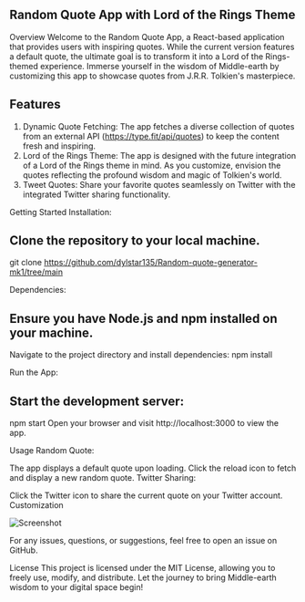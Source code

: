 ## Random Quote App with Lord of the Rings Theme
Overview
Welcome to the Random Quote App, a React-based application that provides users with inspiring quotes. While the current version features a default quote, the ultimate goal is to transform it into a Lord of the Rings-themed experience. Immerse yourself in the wisdom of Middle-earth by customizing this app to showcase quotes from J.R.R. Tolkien's masterpiece.

## Features
1. Dynamic Quote Fetching:
The app fetches a diverse collection of quotes from an external API (https://type.fit/api/quotes) to keep the content fresh and inspiring.
2. Lord of the Rings Theme:
The app is designed with the future integration of a Lord of the Rings theme in mind. As you customize, envision the quotes reflecting the profound wisdom and magic of Tolkien's world.
3. Tweet Quotes:
Share your favorite quotes seamlessly on Twitter with the integrated Twitter sharing functionality.

Getting Started
Installation:

## Clone the repository to your local machine.

git clone https://github.com/dylstar135/Random-quote-generator-mk1/tree/main

Dependencies:

## Ensure you have Node.js and npm installed on your machine.
Navigate to the project directory and install dependencies:
npm install

Run the App:

## Start the development server:
npm start
Open your browser and visit http://localhost:3000 to view the app.

Usage
Random Quote:

The app displays a default quote upon loading.
Click the reload icon to fetch and display a new random quote.
Twitter Sharing:

Click the Twitter icon to share the current quote on your Twitter account.
Customization


![Screenshot]([URL_to_your_screenshot](https://github.com/dylstar135/Random-quote-generator-mk1/blob/main/quote%20app%20shot.png))

For any issues, questions, or suggestions, feel free to open an issue on GitHub.

License
This project is licensed under the MIT License, allowing you to freely use, modify, and distribute. Let the journey to bring Middle-earth wisdom to your digital space begin!
